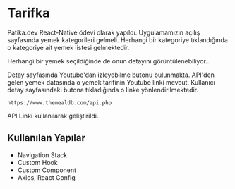 # Tarifka
Patika.dev React-Native ödevi olarak yapıldı.
Uygulamamızın açılış sayfasında yemek kategorileri gelmeli. Herhangi bir kategoriye tıklandığında o kategoriye ait yemek listesi gelmektedir.

Herhangi bir yemek seçildiğinde de onun detayını görüntülenebiliyor..

Detay sayfasında Youtube'dan izleyebilme butonu bulunmakta. 
API'den gelen yemek datasında o yemek tarifinin Youtube linki mevcut. Kullanıcı detay sayfasındaki butona tıkladığında o linke yönlendirilmektedir.

`https://www.themealdb.com/api.php` 

API Linki kullanılarak geliştirildi.

## Kullanılan Yapılar
- Navigation Stack
- Custom Hook
- Custom Component
- Axios, React Config
